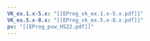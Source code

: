 ```yaml
---
VK_ex.1.x-5.x: "[[EProg_vk_ex.1.x-5.x.pdf]]"
VK_ex.5.x-8.x: "[[EProg_vk_ex.5.x-8.x.pdf]]"
pv: "[[EProg_pvw_HS22.pdf]]"
---
```

